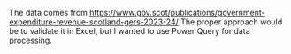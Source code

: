 The data comes from https://www.gov.scot/publications/government-expenditure-revenue-scotland-gers-2023-24/ 
The proper approach would be to validate it in Excel, but I wanted to use Power Query for data processing.
